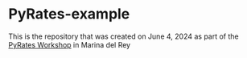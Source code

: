 # PyRates-example

This is the repository that was created on June 4, 2024 as part of the [PyRates Workshop](hhttps://linked.earth/FROGS) in Marina del Rey